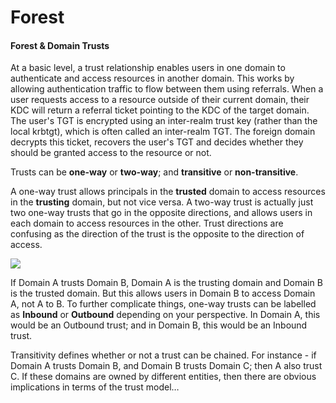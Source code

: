 # Forest

#### Forest & Domain Trusts

At a basic level, a trust relationship enables users in one domain to authenticate and access resources in another domain. This works by allowing authentication traffic to flow between them using referrals. When a user requests access to a resource outside of their current domain, their KDC will return a referral ticket pointing to the KDC of the target domain. The user's TGT is encrypted using an inter-realm trust key (rather than the local krbtgt), which is often called an inter-realm TGT. The foreign domain decrypts this ticket, recovers the user's TGT and decides whether they should be granted access to the resource or not.

Trusts can be **one-way** or **two-way**; and **transitive** or **non-transitive**.

A one-way trust allows principals in the **trusted** domain to access resources in the **trusting** domain, but not vice versa. A two-way trust is actually just two one-way trusts that go in the opposite directions, and allows users in each domain to access resources in the other. Trust directions are confusing as the direction of the trust is the opposite to the direction of access.

![](https://rto-assets.s3.eu-west-2.amazonaws.com/domain-trusts/trust\_direction.png)

If Domain A trusts Domain B, Domain A is the trusting domain and Domain B is the trusted domain. But this allows users in Domain B to access Domain A, not A to B. To further complicate things, one-way trusts can be labelled as **Inbound** or **Outbound** depending on your perspective. In Domain A, this would be an Outbound trust; and in Domain B, this would be an Inbound trust.

Transitivity defines whether or not a trust can be chained. For instance - if Domain A trusts Domain B, and Domain B trusts Domain C; then A also trust C. If these domains are owned by different entities, then there are obvious implications in terms of the trust model…
